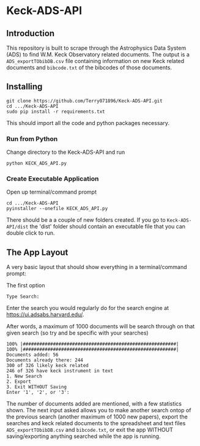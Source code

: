 # Keck-ADS-API

## Introduction

This repository is built to scrape through the Astrophysics Data System (ADS) to find W.M. Keck Observatory related documents.  The output is a `ADS_exportTObibDB.csv` file containing information on new Keck related documents and `bibcode.txt` of the bibcodes of those documents.

## Installing

```
git clone https://github.com/Terry071896/Keck-ADS-API.git
cd .../Keck-ADS-API
sudo pip install -r requirements.txt
```
This should import all the code and python packages necessary.

### Run from Python

Change directory to the Keck-ADS-API and run
```
python KECK_ADS_API.py
```

### Create Executable Application

Open up terminal/command prompt
```
cd .../Keck-ADS-API
pyinstaller --onefile KECK_ADS_API.py
```

There should be a a couple of new folders created.
If you go to `Keck-ADS-API/dist` the 'dist' folder should contain an executable file that you can double click to run.

## The App Layout

A very basic layout that should show everything in a terminal/command prompt:

The first option
```
Type Search:
```
Enter the search you would regularly do for the search engine at https://ui.adsabs.harvard.edu/.

After words, a maximum of 1000 documents will be search through on that given search (so try and be specific with your searches)

```
100% |########################################################|
100% |########################################################|
Documents added: 56
Documents already there: 244
300 of 326 likely keck related
246 of 326 have keck instrument in text
1. New Search
2. Export
3. Exit WITHOUT Saving
Enter '1', '2', or '3': 
```

The number of documents added are mentioned, with a few statistics shown.
The next input asked allows you to make another search ontop of the previous search (another maximum of 1000 new papers), export the searches and keck related documents to the spreadsheet and text files `ADS_exportTObibDB.csv` and `bibcode.txt`, or exit the app WITHOUT saving/exporting anything searched while the app is running.
